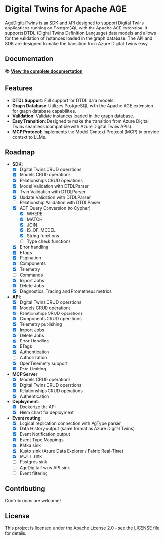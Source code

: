 # Digital Twins for Apache AGE

AgeDigitalTwins is an SDK and API designed to support Digital Twins applications running on PostgreSQL with the Apache AGE extension. It supports DTDL (Digital Twins Definition Language) data models and allows for the validation of instances loaded in the graph database. The API and SDK are designed to make the transition from Azure Digital Twins easy.

## Documentation

📚 **[View the complete documentation](https://docs.konnektr.io/docs/graph/)**

## Features

- **DTDL Support**: Full support for DTDL data models.
- **Graph Database**: Utilizes PostgreSQL with the Apache AGE extension for graph database capabilities.
- **Validation**: Validate instances loaded in the graph database.
- **Easy Transition**: Designed to make the transition from Azure Digital Twins seamless (compatible with Azure Digital Twins APIs).
- **MCP Protocol**: Implements the Model Context Protocol (MCP) to provide context to LLMs.

## Roadmap

- **SDK**:
  - [x] Digital Twins CRUD operations
  - [x] Models CRUD operations
  - [x] Relationships CRUD operations
  - [x] Model Validation with DTDLParser
  - [x] Twin Validation with DTDLParser
  - [x] Update Validation with DTDLParser
  - [ ] Relationship Validation with DTDLParser
  - [x] ADT Query Conversion (to Cypher)
    - [x] WHERE
    - [x] MATCH
    - [x] JOIN
    - [x] IS_OF_MODEL
    - [x] String functions
    - [ ] Type check functions
  - [x] Error handling
  - [x] ETags
  - [x] Pagination
  - [x] Components
  - [x] Telemetry
  - [ ] Commands
  - [x] Import Jobs
  - [x] Delete Jobs
  - [x] Diagnostics, Tracing and Prometheus metrics
- **API**:
  - [x] Digital Twins CRUD operations
  - [x] Models CRUD operations
  - [x] Relationships CRUD operations
  - [x] Components CRUD operations
  - [x] Telemetry publishing
  - [x] Import Jobs
  - [x] Delete Jobs
  - [x] Error Handling
  - [x] ETags
  - [x] Authentication
  - [ ] Authorization
  - [x] OpenTelemetry support
  - [x] Rate Limiting
- **MCP Server**
  - [x] Models CRUD operations
  - [x] Digital Twins CRUD operations
  - [x] Relationships CRUD operations
  - [x] Authentication
- **Deployment**:
  - [x] Dockerize the API
  - [x] Helm chart for deployment
- **Event routing**:
  - [x] Logical replication connection with AgType parser
  - [x] Data History output (same format as Azure Digital Twins)
  - [x] Event Notification output
  - [x] Event Type Mappings
  - [x] Kafka sink
  - [x] Kusto sink (Azure Data Explorer / Fabric Real-Time)
  - [x] MQTT sink
  - [ ] Postgres sink
  - [ ] AgeDigitalTwins API sink
  - [ ] Event filtering

## Contributing

Contributions are welcome!

## License

This project is licensed under the Apache License 2.0 - see the [LICENSE](LICENSE) file for details.